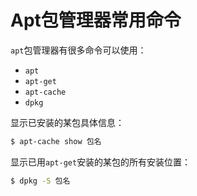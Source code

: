 # Apt包管理器常用命令

`apt`包管理器有很多命令可以使用：
- `apt`
- `apt-get`
- `apt-cache`
- `dpkg`

显示已安装的某包具体信息：
```sh
$ apt-cache show 包名
```

显示已用`apt-get`安装的某包的所有安装位置：
```sh
$ dpkg -S 包名
```

